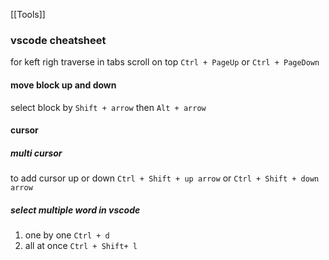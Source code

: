 [[Tools]]
### vscode cheatsheet

for keft righ traverse in tabs scroll on top
`Ctrl + PageUp` 
or 
`Ctrl + PageDown`

#### move block up and down
select block by `Shift + arrow`
then `Alt + arrow`

#### cursor
##### multi cursor
to add cursor up or down 
`Ctrl + Shift + up arrow` or
`Ctrl + Shift + down arrow`

##### select multiple word in vscode
1.  one by one  `Ctrl + d`
2. all at once  `Ctrl + Shift+ l`

